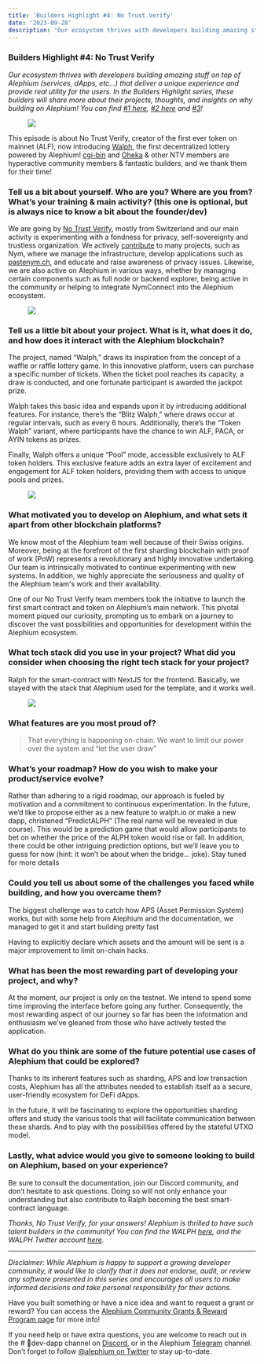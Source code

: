 ```yaml
---
title: 'Builders Highlight #4: No Trust Verify'
date: '2023-09-28'
description: 'Our ecosystem thrives with developers building amazing stuff on top of Alephium (services, dApps, etc…) that deliver a unique experience…'
---
```


### Builders Highlight \#4: No Trust Verify

_Our ecosystem thrives with developers building amazing stuff on top of Alephium (services, dApps, etc…) that deliver a unique experience and provide real utility for the users. In the Builders Highlight series, these builders will share more about their projects, thoughts, and insights on why building on Alephium! You can find_ <a href="https://medium.com/@alephium/builders-highlight-sezame-wallet-ddb4aeb61881" class="markup--anchor markup--p-anchor" data-href="https://medium.com/@alephium/builders-highlight-sezame-wallet-ddb4aeb61881" rel="noopener" target="_blank"><em>#1 here</em></a>_,_ <a href="https://medium.com/@alephium/builders-highlight-alphpaca-nfts-99c69775f04c" class="markup--anchor markup--p-anchor" data-href="https://medium.com/@alephium/builders-highlight-alphpaca-nfts-99c69775f04c" rel="noopener" target="_blank"><em>#2 here</em></a> _and_ <a href="https://medium.com/@alephium/builders-highlight-3-ayin-6be4a6bd4ec2" class="markup--anchor markup--p-anchor" data-href="https://medium.com/@alephium/builders-highlight-3-ayin-6be4a6bd4ec2" target="_blank"><em>#3</em></a>_!_

<figure id="8520" class="graf graf--figure graf-after--p">
<img src="https://cdn-images-1.medium.com/max/800/0*OTbvnHMRC3vye0FO" class="graf-image" data-image-id="0*OTbvnHMRC3vye0FO" data-width="1080" data-height="1080" data-is-featured="true" />
</figure>

This episode is about No Trust Verify, creator of the first ever token on mainnet (ALF), now introducing <a href="https://walph.io" class="markup--anchor markup--p-anchor" data-href="https://walph.io" rel="noopener" target="_blank">Walph</a>, the first decentralized lottery powered by Alephium! <a href="https://twitter.com/cg1_bin" class="markup--anchor markup--p-anchor" data-href="https://twitter.com/cg1_bin" rel="noopener" target="_blank">cgi-bin</a> and <a href="https://twitter.com/Oheka32" class="markup--anchor markup--p-anchor" data-href="https://twitter.com/Oheka32" rel="noopener" target="_blank">Oheka</a> & other NTV members are hyperactive community members & fantastic builders, and we thank them for their time!

### **Tell us a bit about yourself. Who are you? Where are you from? What’s your training & main activity? (this one is optional, but is always nice to know a bit about the founder/dev)**

We are going by <a href="https://notrustverify.ch" class="markup--anchor markup--p-anchor" data-href="https://notrustverify.ch" rel="noopener" target="_blank">No Trust Verify</a>, mostly from Switzerland and our main activity is experimenting with a fondness for privacy, self-sovereignty and trustless organization. We actively <a href="https://github.com/notrustverify" class="markup--anchor markup--p-anchor" data-href="https://github.com/notrustverify" rel="noopener" target="_blank">contribute</a> to many projects, such as Nym, where we manage the infrastructure, develop applications such as <a href="https://pastenym.ch/" class="markup--anchor markup--p-anchor" data-href="https://pastenym.ch/" rel="noopener" target="_blank">pastenym.ch</a>, and educate and raise awareness of privacy issues. Likewise, we are also active on Alephium in various ways, whether by managing certain components such as full node or backend explorer, being active in the community or helping to integrate NymConnect into the Alephium ecosystem.

<figure id="903c" class="graf graf--figure graf-after--p">
<img src="https://cdn-images-1.medium.com/max/800/1*Qzsvr704ioIa3XEJbAeJMA.png" class="graf-image" data-image-id="1*Qzsvr704ioIa3XEJbAeJMA.png" data-width="2844" data-height="1574" />
</figure>

### **Tell us a little bit about your project. What is it, what does it do, and how does it interact with the Alephium blockchain?**

The project, named “Walph,” draws its inspiration from the concept of a waffle or raffle lottery game. In this innovative platform, users can purchase a specific number of tickets. When the ticket pool reaches its capacity, a draw is conducted, and one fortunate participant is awarded the jackpot prize.

Walph takes this basic idea and expands upon it by introducing additional features. For instance, there’s the “Blitz Walph,” where draws occur at regular intervals, such as every 6 hours. Additionally, there’s the “Token Walph” variant, where participants have the chance to win ALF, PACA, or AYIN tokens as prizes.

Finally, Walph offers a unique “Pool” mode, accessible exclusively to ALF token holders. This exclusive feature adds an extra layer of excitement and engagement for ALF token holders, providing them with access to unique pools and prizes.

<figure id="2f98" class="graf graf--figure graf-after--p">
<img src="https://cdn-images-1.medium.com/max/800/1*ODZavpGcVGTophkA4qZNWg.gif" class="graf-image" data-image-id="1*ODZavpGcVGTophkA4qZNWg.gif" data-width="800" data-height="450" />
</figure>

### What motivated you to develop on Alephium, and what sets it apart from other blockchain platforms?

We know most of the Alephium team well because of their Swiss origins. Moreover, being at the forefront of the first sharding blockchain with proof of work (PoW) represents a revolutionary and highly innovative undertaking. Our team is intrinsically motivated to continue experimenting with new systems. In addition, we highly appreciate the seriousness and quality of the Alephium team's work and their availability.

One of our No Trust Verify team members took the initiative to launch the first smart contract and token on Alephium’s main network. This pivotal moment piqued our curiosity, prompting us to embark on a journey to discover the vast possibilities and opportunities for development within the Alephium ecosystem.

### What tech stack did you use in your project? What did you consider when choosing the right tech stack for your project?

Ralph for the smart-contract with NextJS for the frontend. Basically, we stayed with the stack that Alephium used for the template, and it works well.

<figure id="fdea" class="graf graf--figure graf-after--p">
<img src="https://cdn-images-1.medium.com/max/800/1*2mMdR2T1qX3qE8Xr0SNbXg.png" class="graf-image" data-image-id="1*2mMdR2T1qX3qE8Xr0SNbXg.png" data-width="2864" data-height="1568" />
</figure>

### What features are you most proud of?

> That everything is happening on-chain. We want to limit our power over the system and “let the user draw”

### What’s your roadmap? How do you wish to make your product/service evolve?

Rather than adhering to a rigid roadmap, our approach is fueled by motivation and a commitment to continuous experimentation. In the future, we’d like to propose either as a new feature to walph.io or make a new dapp, christened “PredictALPH” (The real name will be revealed in due course). This would be a prediction game that would allow participants to bet on whether the price of the ALPH token would rise or fall. In addition, there could be other intriguing prediction options, but we’ll leave you to guess for now (hint: it won’t be about when the bridge… joke). Stay tuned for more details

### Could you tell us about some of the challenges you faced while building, and how you overcame them?

The biggest challenge was to catch how APS (Asset Permission System) works, but with some help from Alephium and the documentation, we managed to get it and start building pretty fast

Having to explicitly declare which assets and the amount will be sent is a major improvement to limit on-chain hacks.

### What has been the most rewarding part of developing your project, and why?

At the moment, our project is only on the testnet. We intend to spend some time improving the interface before going any further. Consequently, the most rewarding aspect of our journey so far has been the information and enthusiasm we’ve gleaned from those who have actively tested the application.

### What do you think are some of the future potential use cases of Alephium that could be explored?

Thanks to its inherent features such as sharding, APS and low transaction costs, Alephium has all the attributes needed to establish itself as a secure, user-friendly ecosystem for DeFi dApps.

In the future, it will be fascinating to explore the opportunities sharding offers and study the various tools that will facilitate communication between these shards. And to play with the possibilities offered by the stateful UTXO model.

### Lastly, what advice would you give to someone looking to build on Alephium, based on your experience?

Be sure to consult the documentation, join our Discord community, and don’t hesitate to ask questions. Doing so will not only enhance your understanding but also contribute to Ralph becoming the best smart-contract language.

_Thanks, No Trust Verify, for your answers! Alephium is thrilled to have such talent builders in the community! You can find the WALPH_ <a href="https://walph.io" class="markup--anchor markup--p-anchor" data-href="https://walph.io" rel="noopener" target="_blank"><em>here</em></a>_, and the WALPH Twitter account_ <a href="https://twitter.com/WalphLottery" class="markup--anchor markup--p-anchor" data-href="https://twitter.com/WalphLottery" rel="noopener" target="_blank"><em>here</em></a>_._

---

_Disclaimer: While Alephium is happy to support a growing developer community, it would like to clarify that it does not endorse, audit, or review any software presented in this series and encourages all users to make informed decisions and take personal responsibility for their actions._

Have you built something or have a nice idea and want to request a grant or reward? You can access the <a href="https://github.com/alephium/community/blob/master/Grant%26RewardProgram.md" class="markup--anchor markup--p-anchor" data-href="https://github.com/alephium/community/blob/master/Grant%26RewardProgram.md" rel="noopener ugc nofollow noopener noopener noopener" target="_blank">Alephium Community Grants &amp; Reward Program page</a> for more info!

If you need help or have extra questions, you are welcome to reach out in the \# 🎨dev-dapp channel on <a href="https://alephium.org/discord/" class="markup--anchor markup--p-anchor" data-href="https://alephium.org/discord/" rel="noopener ugc nofollow noopener noopener noopener" target="_blank">Discord</a>, or in the Alephium <a href="https://t.me/alephiumgroup" class="markup--anchor markup--p-anchor" data-href="https://t.me/alephiumgroup" rel="noopener ugc nofollow noopener noopener noopener" target="_blank">Telegram</a> channel. Don’t forget to follow <a href="https://twitter.com/alephium" class="markup--anchor markup--p-anchor" data-href="https://twitter.com/alephium" rel="noopener ugc nofollow noopener noopener noopener" target="_blank">@alephium on Twitter</a> to stay up-to-date.
